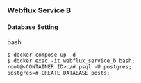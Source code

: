 ### Webflux Service B

#### Database Setting
bash
```
$ docker-compose up -d
$ docker exec -it webflux_service_b bash;
root@<CONTAINER ID>:/# psql -U postgres;
postgres=# CREATE DATABASE posts;
```